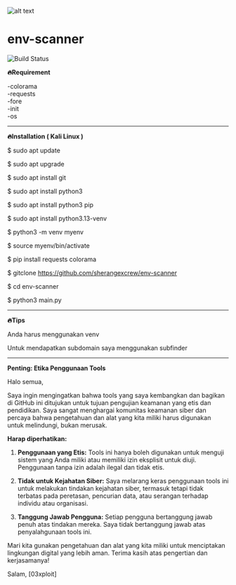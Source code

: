 ![alt text](?raw=true)

# env-scanner

![Build Status](https://img.shields.io/badge/build-passing-brightgreen)


**🔥Requirement**

-colorama  
-requests  
-fore  
-init  
-os  
________________________________________
**🔥Installation ( Kali Linux )**

$ sudo apt update

$ sudo apt upgrade

$ sudo apt install git

$ sudo apt install python3

$ sudo apt install python3 pip

$ sudo apt install python3.13-venv

$ python3 -m venv myenv

$ source myenv/bin/activate

$ pip install requests colorama

$ gitclone https://github.com/sherangexcrew/env-scanner

$ cd env-scanner

$ python3 main.py 

________________________________________
**🔥Tips**


Anda harus menggunakan venv

Untuk mendapatkan subdomain saya menggunakan subfinder
_________
**Penting: Etika Penggunaan Tools**

Halo semua,

Saya ingin mengingatkan bahwa tools yang saya kembangkan dan bagikan di GitHub ini ditujukan untuk tujuan pengujian keamanan yang etis dan pendidikan. Saya sangat menghargai komunitas keamanan siber dan percaya bahwa pengetahuan dan alat yang kita miliki harus digunakan untuk melindungi, bukan merusak.

**Harap diperhatikan:**

1. **Penggunaan yang Etis:** Tools ini hanya boleh digunakan untuk menguji sistem yang Anda miliki atau memiliki izin eksplisit untuk diuji. Penggunaan tanpa izin adalah ilegal dan tidak etis.

2. **Tidak untuk Kejahatan Siber:** Saya melarang keras penggunaan tools ini untuk melakukan tindakan kejahatan siber, termasuk tetapi tidak terbatas pada peretasan, pencurian data, atau serangan terhadap individu atau organisasi.

3. **Tanggung Jawab Pengguna:** Setiap pengguna bertanggung jawab penuh atas tindakan mereka. Saya tidak bertanggung jawab atas penyalahgunaan tools ini.

Mari kita gunakan pengetahuan dan alat yang kita miliki untuk menciptakan lingkungan digital yang lebih aman. Terima kasih atas pengertian dan kerjasamanya!

Salam,
[03xploit]




